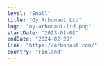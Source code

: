 ```yaml
---
level: "Small"
title: "Oy Arbonaut Ltd"
logo: "oy-arbonaut-ltd.png"
startDate: "2023-01-01"
endDate: "2024-02-29"
link: "https://arbonaut.com/"
country: "Finland"
---
```

